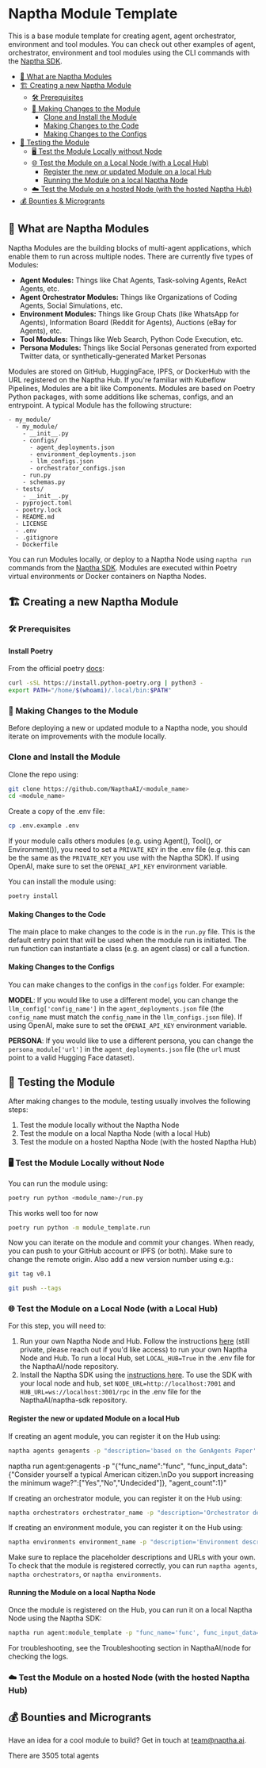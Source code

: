 # Naptha Module Template

This is a base module template for creating agent, agent orchestrator, environment and tool modules. You can check out other examples of agent, orchestrator, environment and tool modules using the CLI commands with the [Naptha SDK](https://github.com/NapthaAI/naptha-sdk). 

- [🧩 What are Naptha Modules](#-what-are-naptha-modules)
- [🏗 Creating a new Naptha Module](#-creating-a-new-naptha-module)
  - [🛠️ Prerequisites](#-prerequisites)
  - [🔧 Making Changes to the Module](#-making-changes-to-the-module)
    - [Clone and Install the Module](#clone-and-install-the-module)
    - [Making Changes to the Code](#making-changes-to-the-code)
    - [Making Changes to the Configs](#making-changes-to-the-configs)
- [🧪 Testing the Module](#-testing-the-module)
  - [🖥️ Test the Module Locally without Node](#-test-the-module-locally-without-node)
  - [🌐 Test the Module on a Local Node (with a Local Hub)](#-test-the-module-on-a-local-node-with-a-local-hub)
    - [Register the new or updated Module on a local Hub](#register-the-new-or-updated-module-on-a-local-hub)
    - [Running the Module on a local Naptha Node](#running-the-module-on-a-local-naptha-node)
  - [☁️ Test the Module on a hosted Node (with the hosted Naptha Hub)](#-test-the-module-on-a-hosted-node-with-the-hosted-naptha-hub)
- [💰 Bounties & Microgrants](#-bounties-and-microgrants)

## 🧩 What are Naptha Modules

Naptha Modules are the building blocks of multi-agent applications, which enable them to run across multiple nodes. There are currently five types of Modules:

- **Agent Modules:** Things like Chat Agents, Task-solving Agents, ReAct Agents, etc.
- **Agent Orchestrator Modules:** Things like Organizations of Coding Agents, Social Simulations, etc.
- **Environment Modules:** Things like Group Chats (like WhatsApp for Agents), Information Board (Reddit for Agents), Auctions (eBay for Agents), etc.
- **Tool Modules:** Things like Web Search, Python Code Execution, etc.
- **Persona Modules:** Things like Social Personas generated from exported Twitter data, or synthetically-generated Market Personas

Modules are stored on GitHub, HuggingFace, IPFS, or DockerHub with the URL registered on the Naptha Hub. If you're familiar with Kubeflow Pipelines, Modules are a bit like Components. Modules are based on Poetry Python packages, with some additions like schemas, configs, and an entrypoint. A typical Module has the following structure:

```
- my_module/
  - my_module/
    - __init__.py
    - configs/
      - agent_deployments.json
      - environment_deployments.json
      - llm_configs.json
      - orchestrator_configs.json
    - run.py
    - schemas.py
  - tests/
    - __init__.py
  - pyproject.toml
  - poetry.lock
  - README.md
  - LICENSE
  - .env
  - .gitignore
  - Dockerfile
```

You can run Modules locally, or deploy to a Naptha Node using `naptha run` commands from the [Naptha SDK](https://github.com/NapthaAI/naptha-sdk). Modules are executed within Poetry virtual environments or Docker containers on Naptha Nodes.

## 🏗 Creating a new Naptha Module

### 🛠 Prerequisites 

#### Install Poetry 

From the official poetry [docs](https://python-poetry.org/docs/#installing-with-the-official-installer):

```bash
curl -sSL https://install.python-poetry.org | python3 -
export PATH="/home/$(whoami)/.local/bin:$PATH"
```

### 🔧 Making Changes to the Module

Before deploying a new or updated module to a Naptha node, you should iterate on improvements with the module locally. 

### Clone and Install the Module

Clone the repo using:

```bash
git clone https://github.com/NapthaAI/<module_name>
cd <module_name>
```

Create a copy of the .env file:

```bash
cp .env.example .env
```

If your module calls others modules (e.g. using Agent(), Tool(), or Environment()), you need to set a ```PRIVATE_KEY``` in the .env file (e.g. this can be the same as the ```PRIVATE_KEY``` you use with the Naptha SDK). If using OpenAI, make sure to set the ```OPENAI_API_KEY``` environment variable.

You can install the module using:

```bash
poetry install
```

#### Making Changes to the Code

The main place to make changes to the code is in the ```run.py``` file. This is the default entry point that will be used when the module run is initiated. The run function can instantiate a class (e.g. an agent class) or call a function. 

#### Making Changes to the Configs

You can make changes to the configs in the ```configs``` folder. For example:

**MODEL**: If you would like to use a different model, you can change the ```llm_config['config_name']``` in the ```agent_deployments.json``` file (the ```config_name``` must match the ```config_name``` in the ```llm_configs.json``` file). If using OpenAI, make sure to set the ```OPENAI_API_KEY``` environment variable.

**PERSONA**: If you would like to use a different persona, you can change the ```persona_module['url']``` in the ```agent_deployments.json``` file (the ```url``` must point to a valid Hugging Face dataset).

## 🧪 Testing the Module

After making changes to the module, testing usually involves the following steps:

1. Test the module locally without the Naptha Node
2. Test the module on a local Naptha Node (with a local Hub)
3. Test the module on a hosted Naptha Node (with the hosted Naptha Hub)

### 🖥️ Test the Module Locally without Node

You can run the module using:

```bash
poetry run python <module_name>/run.py
```

This works well too for now 
```bash
poetry run python -m module_template.run
```

Now you can iterate on the module and commit your changes. When ready, you can push to your GitHub account or IPFS (or both). Make sure to change the remote origin. Also add a new version number using e.g.:

```bash
git tag v0.1
```

```bash
git push --tags
```

### 🌐 Test the Module on a Local Node (with a Local Hub)

For this step, you will need to:

1. Run your own Naptha Node and Hub. Follow the instructions [here](https://github.com/NapthaAI/node) (still private, please reach out if you'd like access) to run your own Naptha Node and Hub. To run a local Hub, set ```LOCAL_HUB=True``` in the .env file for the NapthaAI/node repository.
2. Install the Naptha SDK using the [instructions here](https://github.com/NapthaAI/naptha-sdk). To use the SDK with your local node and hub, set ```NODE_URL=http://localhost:7001``` and ```HUB_URL=ws://localhost:3001/rpc``` in the .env file for the NapthaAI/naptha-sdk repository.

#### Register the new or updated Module on a local Hub

If creating an agent module, you can register it on the Hub using:

```bash
naptha agents genagents -p "description='based on the GenAgents Paper' url='ipfs://QmNer9SRKmJPv4Ae3vdVYo6eFjPcyJ8uZ2rRSYd3koT6jg' type='package' version='0.1'" 
```
naptha run agent:genagents -p "{\"func_name\":\"func\", \"func_input_data\":{\"Consider yourself a typical American citizen.\nDo you support increasing the minimum wage?\":[\"Yes\",\"No\",\"Undecided\"]}, \"agent_count\":1}"

If creating an orchestrator module, you can register it on the Hub using:

```bash
naptha orchestrators orchestrator_name -p "description='Orchestrator description' url='ipfs://QmNer9SRKmJPv4Ae3vdVYo6eFjPcyJ8uZ2rRSYd3koT6jg' type='package' version='0.1'" 
```

If creating an environment module, you can register it on the Hub using:

```bash
naptha environments environment_name -p "description='Environment description' url='ipfs://QmNer9SRKmJPv4Ae3vdVYo6eFjPcyJ8uZ2rRSYd3koT6jg' type='package' version='0.1'" 
```

Make sure to replace the placeholder descriptions and URLs with your own. To check that the module is registered correctly, you can run ```naptha agents```, ```naptha orchestrators```, or ```naptha environments```.

#### Running the Module on a local Naptha Node

Once the module is registered on the Hub, you can run it on a local Naptha Node using the Naptha SDK:

```bash
naptha run agent:module_template -p "func_name='func', func_input_data='gm...'" 
```

For troubleshooting, see the Troubleshooting section in NapthaAI/node for checking the logs.

### ☁️ Test the Module on a hosted Node (with the hosted Naptha Hub)

## 💰 Bounties and Microgrants

Have an idea for a cool module to build? Get in touch at team@naptha.ai.

There are 3505 total agents

